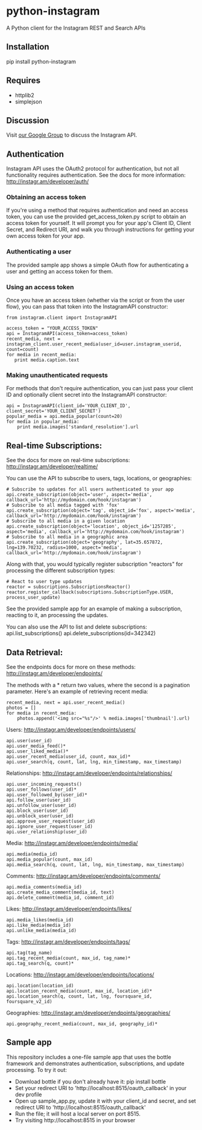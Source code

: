 python-instagram
======
A Python client for the Instagram REST and Search APIs

Installation
-----
pip install python-instagram

Requires
-----
  * httplib2
  * simplejson


Discussion
------

Visit [our Google Group](http://groups.google.com/group/instagram-api-developers) to discuss the Instagram API.


Authentication
-----

Instagram API uses the OAuth2 protocol for authentication, but not all functionality requires authentication.
See the docs for more information: http://instagr.am/developer/auth/

### Obtaining an access token

If you're using a method that requires authentication and need an access token, you can use the provided get_access_token.py script to obtain an access token for yourself.
It will prompt you for your app's Client ID, Client Secret, and Redirect URI, and walk you through instructions for getting your own access token for your app.

### Authenticating a user

The provided sample app shows a simple OAuth flow for authenticating a user and getting an access token for them.

### Using an access token

Once you have an access token (whether via the script or from the user flow), you can  pass that token into the InstagramAPI constructor:

    from instagram.client import InstagramAPI

    access_token = "YOUR_ACCESS_TOKEN"
    api = InstagramAPI(access_token=access_token)
    recent_media, next = instagram_client.user_recent_media(user_id=user.instagram_userid, count=count)
    for media in recent_media:
       print media.caption.text
       
### Making unauthenticated requests

For methods that don't require authentication, you can just pass your client ID and optionally client secret into the InstagramAPI 
constructor:

    api = InstagramAPI(client_id='YOUR_CLIENT_ID', client_secret='YOUR_CLIENT_SECRET')
    popular_media = api.media_popular(count=20)
    for media in popular_media:
        print media.images['standard_resolution'].url


Real-time Subscriptions:
-----

See the docs for more on real-time subscriptions: http://instagr.am/developer/realtime/

You can use the API to subscribe to users, tags, locations, or geographies:

    # Subscribe to updates for all users authenticated to your app
    api.create_subscription(object='user', aspect='media', callback_url='http://mydomain.com/hook/instagram')
    # Subscribe to all media tagged with 'fox'
    api.create_subscription(object='tag', object_id='fox', aspect='media', callback_url='http://mydomain.com/hook/instagram')
    # Subscribe to all media in a given location
    api.create_subscription(object='location', object_id='1257285', aspect='media', callback_url='http://mydomain.com/hook/instagram')
    # Subscribe to all media in a geographic area
    api.create_subscription(object='geography', lat=35.657872, lng=139.70232, radius=1000, aspect='media', callback_url='http://mydomain.com/hook/instagram')
 
Along with that, you would typically register subscription "reactors" for processing the different subscription types:

    # React to user type updates
    reactor = subscriptions.SubscriptionsReactor()
    reactor.register_callback(subscriptions.SubscriptionType.USER, process_user_update)
    
See the provided sample app for an example of making a subscription, reacting to it, an processing the updates.

You can also use the API to list and delete subscriptions:
    api.list_subscriptions()
    api.delete_subscriptions(id=342342)
   

Data Retrieval:
-----

See the endpoints docs for more on these methods: http://instagr.am/developer/endpoints/

The methods with a * return two values, where the second is a pagination parameter. Here's an example of retrieving recent media:

    recent_media, next = api.user_recent_media()
    photos = []
    for media in recent_media:
        photos.append('<img src="%s"/>' % media.images['thumbnail'].url)
            

Users: http://instagr.am/developer/endpoints/users/
    
    api.user(user_id)
    api.user_media_feed()*
    api.user_liked_media()*
    api.user_recent_media(user_id, count, max_id)*
    api.user_search(q, count, lat, lng, min_timestamp, max_timestamp)
    
   
Relationships: http://instagr.am/developer/endpoints/relationships/

    api.user_incoming_requests()
    api.user_follows(user_id)*
    api.user_followed_by(user_id)*
    api.follow_user(user_id)
    api.unfollow_user(user_id)
    api.block_user(user_id)
    api.unblock_user(user_id)
    api.approve_user_request(user_id)
    api.ignore_user_request(user_id)
    api.user_relationship(user_id)


Media: http://instagr.am/developer/endpoints/media/

    api.media(media_id)
    api.media_popular(count, max_id)
    api.media_search(q, count, lat, lng, min_timestamp, max_timestamp)
    
Comments: http://instagr.am/developer/endpoints/comments/

    api.media_comments(media_id)
    api.create_media_comment(media_id, text)
    api.delete_comment(media_id, comment_id)
    
Likes: http://instagr.am/developer/endpoints/likes/

    api.media_likes(media_id)
    api.like_media(media_id)
    api.unlike_media(media_id)
    
Tags: http://instagr.am/developer/endpoints/tags/

    api.tag(tag_name) 
    api.tag_recent_media(count, max_id, tag_name)*
    api.tag_search(q, count)*
 
Locations: http://instagr.am/developer/endpoints/locations/

    api.location(location_id)
    api.location_recent_media(count, max_id, location_id)*
    api.location_search(q, count, lat, lng, foursquare_id, foursquare_v2_id)
    
Geographies: http://instagr.am/developer/endpoints/geographies/

    api.geography_recent_media(count, max_id, geography_id)*


Sample app
------
This repository includes a one-file sample app that uses the bottle framework and demonstrates
authentication, subscriptions, and update processing. To try it out:

  * Download bottle if you don't already have it: pip install bottle
  * Set your redirect URI to 'http://localhost:8515/oauth_callback' in your dev profile
  * Open up sample\_app.py, update it with your client\_id and secret, and set redirect URI to 'http://localhost:8515/oauth_callback'
  * Run the file; it will host a local server on port 8515.
  * Try visiting http://localhost:8515 in your browser
